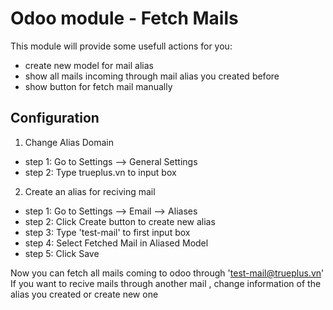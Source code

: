 # Odoo module - Fetch Mails
This module will provide some usefull actions for you:
+ create new model for mail alias
+ show all mails incoming through mail alias you created before
+ show button for fetch mail manually

Configuration
-------------
1. Change Alias Domain
+ step 1: Go to Settings --> General Settings
+ step 2: Type trueplus.vn to input box

2. Create an alias for reciving mail
+ step 1: Go to Settings --> Email --> Aliases
+ step 2: Click Create button to create new alias
+ step 3: Type 'test-mail' to first input box
+ step 4: Select Fetched Mail in Aliased Model
+ step 5: Click Save

Now you can fetch all mails coming to odoo through 'test-mail@trueplus.vn'
If you want to recive mails through another mail , change information of the alias you created
or create new one